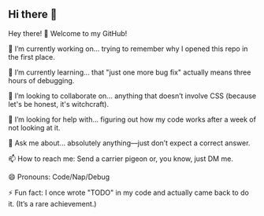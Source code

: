## Hi there 👋

Hey there! 👋 Welcome to my GitHub!

🔭 I’m currently working on... trying to remember why I opened this repo in the first place.

🌱 I’m currently learning... that "just one more bug fix" actually means three hours of debugging.

👯 I’m looking to collaborate on... anything that doesn’t involve CSS (because let's be honest, it's witchcraft).

🤔 I’m looking for help with... figuring out how my code works after a week of not looking at it.

💬 Ask me about... absolutely anything—just don’t expect a correct answer.

📫 How to reach me: Send a carrier pigeon or, you know, just DM me.

😄 Pronouns: Code/Nap/Debug

⚡ Fun fact: I once wrote "TODO" in my code and actually came back to do it. (It’s a rare achievement.)
